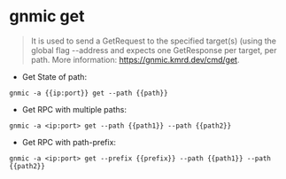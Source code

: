 # gnmic get

> It is used to send a GetRequest to the specified target(s) (using the global flag --address and expects one GetResponse per target, per path.
> More information: <https://gnmic.kmrd.dev/cmd/get>.

- Get State of path:

`gnmic -a {{ip:port}} get --path {{path}}`

- Get RPC with multiple paths:

`gnmic -a <ip:port> get --path {{path1}} --path {{path2}}`

- Get RPC with path-prefix:

`gnmic -a <ip:port> get --prefix {{prefix}} --path {{path1}} --path {{path2}}`
